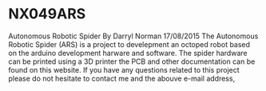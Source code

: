# NX049ARS
Autonomous Robotic Spider
By Darryl Norman 17/08/2015
The Autonomous Robotic Spider (ARS) is a project to develepment an octoped robot based on the arduino development harware and software. 
The spider hardware can be printed using a 3D printer the PCB and other documentation can be found on this website.
If you have any questions related to this project please do not hesitate to contact me and the abouve e-mail address,
